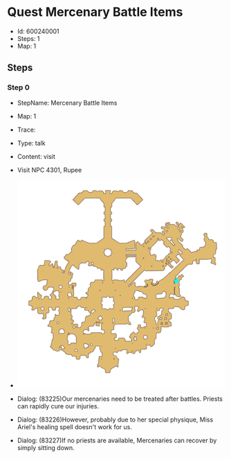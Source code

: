 # Quest Mercenary Battle Items

- Id: 600240001
- Steps: 1
- Map: 1

## Steps

### Step 0
- StepName:  Mercenary Battle Items
- Map:  1
- Trace:  
- Type:  talk
- Content:  visit
- Visit NPC 4301, Rupee

- ![images/600240001_0.png](images/600240001_0.png)
- Dialog: (83225)Our mercenaries need to be treated after battles. Priests can rapidly cure our injuries.
- Dialog: (83226)However, probably due to her special physique, Miss Ariel's healing spell doesn't work for us.
- Dialog: (83227)If no priests are available, Mercenaries can recover by simply sitting down.


